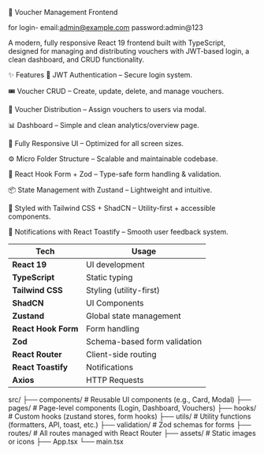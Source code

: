 🔐 Voucher Management Frontend


for login- email:admin@example.com
           password:admin@123
           
A modern, fully responsive React 19 frontend built with TypeScript, designed for managing and distributing vouchers with JWT-based login, a clean dashboard, and CRUD functionality.

✨ Features
🔐 JWT Authentication – Secure login system.

🎟️ Voucher CRUD – Create, update, delete, and manage vouchers.

👥 Voucher Distribution – Assign vouchers to users via modal.

📊 Dashboard – Simple and clean analytics/overview page.

🌙 Fully Responsive UI – Optimized for all screen sizes.

⚙️ Micro Folder Structure – Scalable and maintainable codebase.

🔁 React Hook Form + Zod – Type-safe form handling & validation.

📦 State Management with Zustand – Lightweight and intuitive.

💨 Styled with Tailwind CSS + ShadCN – Utility-first + accessible components.

🔔 Notifications with React Toastify – Smooth user feedback system.



| Tech                | Usage                        |
| ------------------- | ---------------------------- |
| **React 19**        | UI development               |
| **TypeScript**      | Static typing                |
| **Tailwind CSS**    | Styling (utility-first)      |
| **ShadCN**          | UI Components                |
| **Zustand**         | Global state management      |
| **React Hook Form** | Form handling                |
| **Zod**             | Schema-based form validation |
| **React Router**    | Client-side routing          |
| **React Toastify**  | Notifications                |
| **Axios**           | HTTP Requests                |


src/
├── components/       # Reusable UI components (e.g., Card, Modal)
├── pages/            # Page-level components (Login, Dashboard, Vouchers)
├── hooks/            # Custom hooks (zustand stores, form hooks)
├── utils/            # Utility functions (formatters, API, toast, etc.)
├── validation/       # Zod schemas for forms
├── routes/           # All routes managed with React Router
├── assets/           # Static images or icons
├── App.tsx
└── main.tsx
